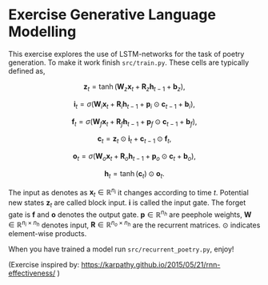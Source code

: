 # Exercise Generative Language Modelling

This exercise explores the use of LSTM-networks for the task of poetry generation.
To make it work finish `src/train.py`. These cells are typically defined as,

$$        \mathbf{z}_t = \tanh( \mathbf{W}_z \mathbf{x}_t + \mathbf{R}_z \mathbf{h}_{t-1}  + \mathbf{b}_z),  $$

$$\mathbf{i}_t =  \sigma( \mathbf{W}_i \mathbf{x}_t + \mathbf{R}_i \mathbf{h}_{t-1} + \mathbf{p}_i \odot \mathbf{c}_{t-1}+ \mathbf{b}_i), $$

$$  \mathbf{f}_t = \sigma(\mathbf{W}_f \mathbf{x}_t + \mathbf{R}_f \mathbf{h}_{t-1} + \mathbf{p}_f \odot \mathbf{c}_{t-1}+ \mathbf{b}_f), $$

$$ \mathbf{c}_t = \mathbf{z}_t \odot \mathbf{i}_t + \mathbf{c}_{t-1} \odot \mathbf{f}_t, $$

$$  \mathbf{o}_t = \sigma(\mathbf{W}_o \mathbf{x}_t + \mathbf{R}_o \mathbf{h}_{t-1} + \mathbf{p}_o \odot \mathbf{c}_t+ \mathbf{b}_o), $$

$$ \mathbf{h}_t = \tanh(\mathbf{c}_t) \odot \mathbf{o}_t. $$

The input as denotes as $\mathbf{x}_t \in \mathbb{R}^{n_i}$ it changes according to time $t$.
Potential new states $\mathbf{z}_t$ are called block input. 
$\mathbf{i}$ is called the input gate. The forget gate is $\mathbf{f}$ and
$\mathbf{o}$ denotes the output gate.
$\mathbf{p} \in \mathbb{R}^{n_h}$ are peephole weights,
$\mathbf{W} \in \mathbb{R}^{n_i \times n_h}$ denotes input,
$\mathbf{R} \in \mathbb{R}^{n_o \times n_h}$ are the recurrent matrices.
$\odot$ indicates element-wise products. 


When you have trained a model run `src/recurrent_poetry.py`, enjoy!

(Exercise inspired by: https://karpathy.github.io/2015/05/21/rnn-effectiveness/ )
